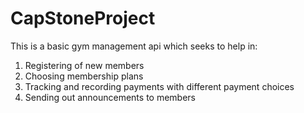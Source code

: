 # CapStoneProject
This is a basic gym management api which seeks to help in:
1. Registering of new members
2. Choosing membership plans 
3. Tracking and recording payments with different payment choices
4. Sending out announcements to members 
